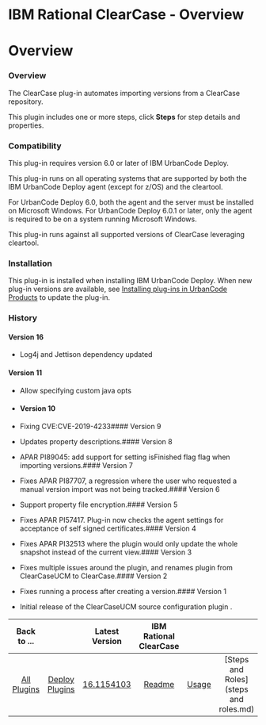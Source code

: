 
IBM Rational ClearCase - Overview
=================================

# Overview


### Overview


The ClearCase plug-in automates importing versions from a ClearCase repository.

This plugin includes one or more steps, click **Steps** for step details and properties.

### Compatibility

This plug-in requires version 6.0 or later of IBM UrbanCode Deploy.

This plug-in runs on all operating systems that are supported by both the IBM UrbanCode Deploy agent (except for z/OS) and the cleartool.

For UrbanCode Deploy 6.0, both the agent and the server must be installed on Microsoft Windows. For UrbanCode Deploy 6.0.1 or later, only the agent is required to be on a system running Microsoft Windows.

This plug-in runs against all supported versions of ClearCase leveraging cleartool.

### Installation

This plug-in is installed when installing IBM UrbanCode Deploy. When new plug-in versions are available, see [Installing plug-ins in UrbanCode Products](https://community.ibm.com/community/user/wasdevops/blogs/laurel-dickson-bull1/2022/06/13/install-plugins "Installing plug-ins in UrbanCode Deploy") to update the plug-in.

### History

#### Version 16

* Log4j and Jettison dependency updated

#### Version 11

* Allow specifying custom java opts

- #### Version 10

* Fixing CVE:CVE-2019-4233#### Version 9

* Updates property descriptions.#### Version 8

* APAR PI89045: add support for setting isFinished flag flag when importing versions.#### Version 7

* Fixes APAR PI87707, a regression where the user who requested a manual version import was not being tracked.#### Version 6

* Support property file encryption.#### Version 5

* Fixes APAR PI57417. Plug-in now checks the agent settings for acceptance of self signed certificates.#### Version 4

* Fixes APAR PI32513 where the plugin would only update the whole snapshot instead of the current view.#### Version 3

* Fixes multiple issues around the plugin, and renames plugin from ClearCaseUCM to ClearCase.#### Version 2

* Fixes running a process after creating a version.#### Version 1

* Initial release of the ClearCaseUCM source configuration plugin .

|Back to ...||Latest Version|IBM Rational ClearCase ||||
| :---: | :---: | :---: | :---: | :---: | :---: | :---: |
|[All Plugins](../../index.md)|[Deploy Plugins](../README.md)|[16.1154103](https://raw.githubusercontent.com/UrbanCode/IBM-UCD-PLUGINS/main/files/ClearCaseSourceConfig/ucd-ClearCaseSourceConfig-16.1154103.zip)|[Readme](README.md)|[Usage](usage.md)|[Steps and Roles](steps and roles.md)|[Downloads](downloads.md)|
